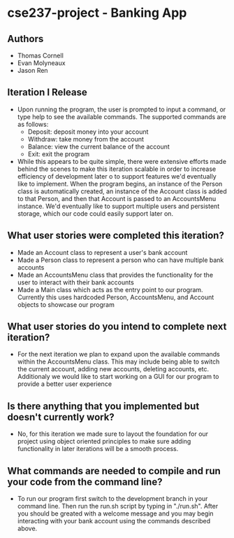 # cse237-project - Banking App

## Authors

-   Thomas Cornell
-   Evan Molyneaux
-   Jason Ren

## Iteration I Release

-   Upon running the program, the user is prompted to input a command, or type help to see the available commands. The supported commands are as follows:
    -   Deposit: deposit money into your account
    -   Withdraw: take money from the account
    -   Balance: view the current balance of the account
    -   Exit: exit the program
-   While this appears to be quite simple, there were extensive efforts made behind the scenes to make this iteration scalable in order to increase efficiency of development later o to support features we'd eventually like to implement. When the program begins, an instance of the Person class is automatically created, an instance of the Account class is added to that Person, and then that Account is passed to an AccountsMenu instance. We'd eventually like to support multiple users and persistent storage, which our code could easily support later on.

## What user stories were completed this iteration?

-   Made an Account class to represent a user's bank account
-   Made a Person class to represent a person who can have multiple bank accounts
-   Made an AccountsMenu class that provides the functionality for the user to interact with their bank accounts
-   Made a Main class which acts as the entry point to our program. Currently this uses hardcoded Person, AccountsMenu, and Account objects to showcase our program

## What user stories do you intend to complete next iteration?

-   For the next iteration we plan to expand upon the available commands within the AccountsMenu class. This may include being able to switch the current account, adding new accounts, deleting accounts, etc. Additionaly we would like to start working on a GUI for our program to provide a better user experience

## Is there anything that you implemented but doesn't currently work?

-   No, for this iteration we made sure to layout the foundation for our project using object oriented principles to make sure adding functionality in later iterations will be a smooth process.

## What commands are needed to compile and run your code from the command line?

-   To run our program first switch to the development branch in your command line. Then run the run.sh script by typing in "./run.sh". After you should be greated with a welcome message and you may begin interacting with your bank account using the commands described above.
